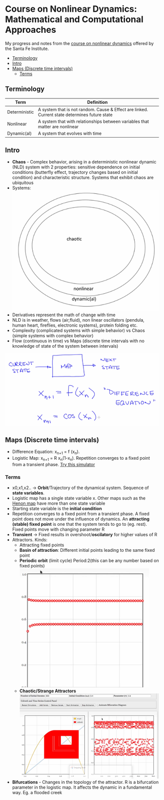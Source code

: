 # Course on Nonlinear Dynamics: Mathematical and Computational Approaches

My progress and notes from the [course on nonlinear dynamics](https://www.complexityexplorer.org/courses/100-nonlinear-dynamics-mathematical-and-computational-approaches) offered by the Santa Fe Institute.

- [Terminology](#terminology)
- [Intro](#intro)
- [Maps (Discrete time intervals)](#maps-discrete-time-intervals)
  - [Terms](#terms)

## Terminology

| Term | Definition   |
|---|---|
| Deterministic  | A system that is not random. Cause & Effect are linked. Current state determines future state  |
| Nonlinear | A system that with relationships between variables that matter are nonlinear |
| Dynamic(al) | A system that evolves with time| 

## Intro

- **Chaos** - Complex behavior, arising in a deterministic nonlinear dynamic (NLD) system with 2 properties: sensitive dependence on initial conditions (butterfly effect, trajectory changes based on initial condition) and characteristic structure. Systems that exhibit chaos are ubiquitous
- Systems: ![Type of systems](images/2020-05-08-23-33-05.png)
- Derivatives represent the math of change with time
- NLD is in weather, flows (air,fluid), non linear oscillators (pendula, human heart, fireflies, electronic systems), protein folding etc.
- Complexity (complicated systems with simple behavior) vs Chaos (simple systems with complex behavior)
- Flow (continuous in time) vs Maps (discrete time intervals with no knowledge of state of the system between intervals)

![Map](images/2020-05-08-23-45-55.png)

## Maps (Discrete time intervals)

- Difference Equation: x<sub>n+1</sub> = f    (x<sub>n</sub>).
- Logistic Map: x<sub>n+1</sub> = R x<sub>n</sub>(1-x<sub>n</sub>). Repetition converges to a fixed point from a transient phase. [Try this simulator](./code/Logistic%20Map%20Sim%20-%20Cobweb%20Plots%20and%20the%20Time%20Domain/Cobweb.html)

### Terms

- x0,x1,x2.. -> **Orbit**/Trajectory of the dynamical system. Sequence of **state variables**.
- Logistic map has a single state variable x. Other maps such as the [Henon map](https://en.wikipedia.org/wiki/H%C3%A9non_map) have more than one state variable
- Starting state variable is the **initial condition**
- Repetition converges to a fixed point from a transient phase. A fixed point does not move under the influence of dynamics. An **attracting (stable) fixed point** is one that the system tends to go to (eg. rest). Fixed points move with changing parameter R
- **Transient** -> Fixed results in overshoot/**oscilatory** for higher values of R
- Attractors. Kinds:
  - Attracting fixed points
  - **Basin of attraction**: Different initial points leading to the same fixed point
  - **Periodic orbit** (limit cycle) Period:2(this can be any number based on fixed points)![Po](images/2020-05-09-22-11-27.png)
  - **Chaotic/Strange Attractors** ![CA](images/2020-05-09-22-17-07.png)
- **Bifurcations** - Changes in the topology of the attractor. R is a bifurcation parameter in the logistic map. It affects the dynamic in a fundamental way. Eg. a flooded creek
